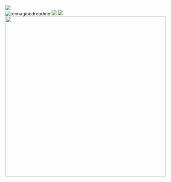 <img src="https://komarev.com/ghpvc/?username=nesaho"/>\
<img src="https://myreadme.vercel.app/api/embed/nesaho?panels=userstatistics,toprepositories,toplanguages,commitgraph" alt="reimaginedreadme" theme="transparent"/>
![](https://github-readme-stats.vercel.app/api?username=nesaho&show_icons=true&theme=transparent)
![](https://github-readme-stats.vercel.app/api/top-langs/?username=nesaho&layout=compact&theme=transparent)
<img width="500" src="https://metrics.lecoq.io/insights/nesaho" alt="">
<!-- Test -->  
